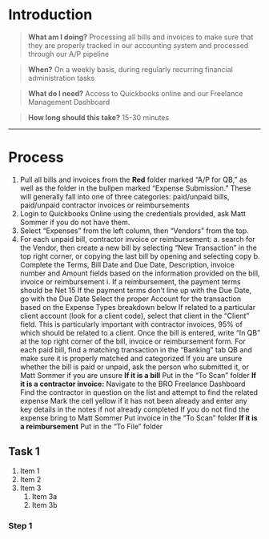 <!-- TITLE: Process Invoices And Bills -->
<!-- SUBTITLE: A quick summary of Process Invoices And Bills -->

# Introduction

> **What am I doing?**
Processing all bills and invoices to make sure that they are properly tracked in our accounting system and processed through our A/P pipeline

> **When?**
On a weekly basis, during regularly recurring financial administration tasks

> **What do I need?**
Access to Quickbooks online and our Freelance Management Dashboard

> **How long should this take?**
15-30 minutes

-----
# Process
1. Pull all bills and invoices from the **Red** folder marked “A/P for QB,” as well as the folder in the bullpen marked “Expense Submission.” These will generally fall into one of three categories: paid/unpaid bills, paid/unpaid contractor invoices or reimbursements
2. Login to Quickbooks Online using the credentials provided, ask Matt Sommer if you do not have them.
3. Select “Expenses” from the left column, then “Vendors” from the top.
4. For each unpaid bill, contractor invoice or reimbursement:
					a. search for the Vendor, then create a new bill by selecting “New Transaction” in the top right corner, or copying the last bill by opening and selecting copy
					b. Complete the Terms, Bill Date and Due Date, Description, invoice number and Amount fields based on the information provided on the bill, invoice or reimbursement
i. If a reimbursement, the payment terms should be Net 15
If the payment terms don’t line up with the Due Date, go with the Due Date
Select the proper Account for the transaction based on the Expense Types breakdown below
If related to a particular client account (look for a client code), select that client in the “Client” field. This is particularly important with contractor invoices, 95% of which should be related to a client.
Once the bill is entered, write “In QB” at the top right corner of the bill, invoice or reimbursement form.
For each paid bill, find a matching transaction in the “Banking” tab QB and make sure it is properly matched and categorized
If you are unsure whether the bill is paid or unpaid, ask the person who submitted it, or Matt Sommer if you are unsure
**If it is a bill**
Put in the “To Scan” folder
**If it is a contractor invoice:**
Navigate to the BRO Freelance Dashboard
Find the contractor in question on the list and attempt to find the related expense
Mark the cell yellow if it has not been already and enter any key details in the notes if not already completed
If you do not find the expense bring to Matt Sommer
Put invoice in the “To Scan” folder
**If it is a reimbursement**
Put in the “To File” folder

## Task 1
1. Item 1
1. Item 2
1. Item 3
   1. Item 3a
   1. Item 3b
 
### Step 1

